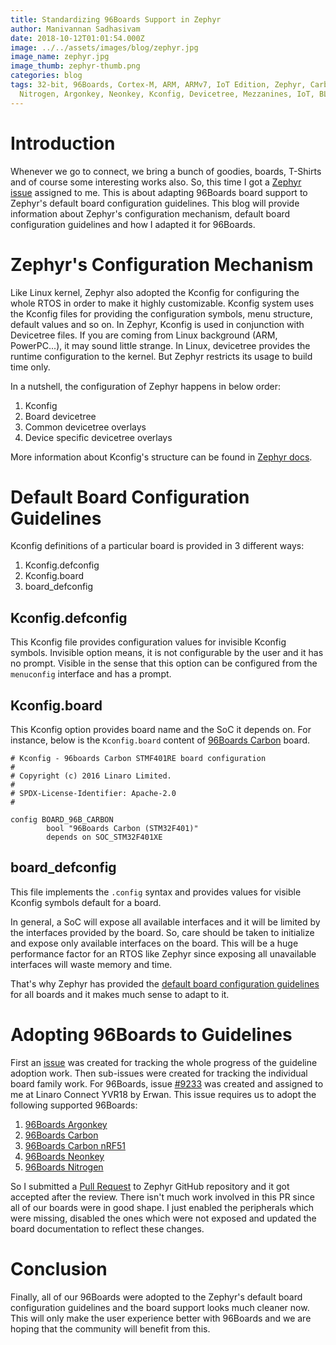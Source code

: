 ```yaml
---
title: Standardizing 96Boards Support in Zephyr
author: Manivannan Sadhasivam
date: 2018-10-12T01:01:54.000Z
image: ../../assets/images/blog/zephyr.jpg
image_name: zephyr.jpg
image_thumb: zephyr-thumb.png
categories: blog
tags: 32-bit, 96Boards, Cortex-M, ARM, ARMv7, IoT Edition, Zephyr, Carbon,
  Nitrogen, Argonkey, Neonkey, Kconfig, Devicetree, Mezzanines, IoT, BLE
---
```


# Introduction

Whenever we go to connect, we bring a bunch of goodies, boards, T-Shirts
and of course some interesting works also. So, this time I got a [Zephyr
issue](https://github.com/zephyrproject-rtos/zephyr/issues/9233) assigned
to me. This is about adapting 96Boards board support to Zephyr's default
board configuration guidelines. This blog will provide information about
Zephyr's configuration mechanism, default board configuration guidelines
and how I adapted it for 96Boards.

# Zephyr's Configuration Mechanism

Like Linux kernel, Zephyr also adopted the Kconfig for configuring the whole
RTOS in order to make it highly customizable. Kconfig system uses the Kconfig
files for providing the configuration symbols, menu structure, default values
and so on. In Zephyr, Kconfig is used in conjunction with Devicetree files. If
you are coming from Linux background (ARM, PowerPC...), it may sound little
strange. In Linux, devicetree provides the runtime configuration to the kernel.
But Zephyr restricts its usage to build time only.

In a nutshell, the configuration of Zephyr happens in below order:

1. Kconfig
2. Board devicetree
3. Common devicetree overlays
4. Device specific devicetree overlays

More information about Kconfig's structure can be found in [Zephyr docs](https://docs.zephyrproject.org/latest/).

# Default Board Configuration Guidelines

Kconfig definitions of a particular board is provided in 3 different ways:

1. Kconfig.defconfig
2. Kconfig.board
3. board_defconfig

## Kconfig.defconfig

This Kconfig file provides configuration values for invisible Kconfig symbols.
Invisible option means, it is not configurable by the user and it has no prompt.
Visible in the sense that this option can be configured from the `menuconfig`
interface and has a prompt.

## Kconfig.board

This Kconfig option provides board name and the SoC it depends on. For instance,
below is the `Kconfig.board` content of [96Boards Carbon](https://docs.zephyrproject.org/latest/boards/arm/96b_carbon/doc/index.html) board.

```shell
# Kconfig - 96boards Carbon STMF401RE board configuration
#
# Copyright (c) 2016 Linaro Limited.
#
# SPDX-License-Identifier: Apache-2.0
#

config BOARD_96B_CARBON
        bool "96Boards Carbon (STM32F401)"
        depends on SOC_STM32F401XE
```

## board_defconfig

This file implements the `.config` syntax and provides values for visible
Kconfig symbols default for a board.

In general, a SoC will expose all available interfaces and it will be
limited by the interfaces provided by the board. So, care should be taken
to initialize and expose only available interfaces on the board. This will
be a huge performance factor for an RTOS like Zephyr since exposing all
unavailable interfaces will waste memory and time.

That's why Zephyr has provided the [default board configuration guidelines](https://docs.zephyrproject.org/latest/)
for all boards and it makes much sense to adapt to it.

# Adopting 96Boards to Guidelines

First an [issue](https://github.com/zephyrproject-rtos/zephyr/issues/7151) was
created for tracking the whole progress of the guideline adoption work. Then
sub-issues were created for tracking the individual board family work. For
96Boards, issue [#9233](https://github.com/zephyrproject-rtos/zephyr/issues/9233)
was created and assigned to me at Linaro Connect YVR18 by Erwan. This issue
requires us to adopt the following supported 96Boards:

1. [96Boards Argonkey](https://docs.zephyrproject.org/latest/boards/arm/96b_argonkey/doc/index.html)
2. [96Boards Carbon](https://docs.zephyrproject.org/latest/boards/arm/96b_carbon/doc/index.html)
3. [96Boards Carbon nRF51](https://docs.zephyrproject.org/latest/boards/arm/96b_carbon_nrf51/doc/index.html)
4. [96Boards Neonkey](https://docs.zephyrproject.org/latest/boards/arm/96b_neonkey/doc/index.html)
5. [96Boards Nitrogen](https://docs.zephyrproject.org/latest/boards/arm/96b_nitrogen/doc/index.html)

So I submitted a [Pull Request](https://github.com/zephyrproject-rtos/zephyr/pull/10367)
to Zephyr GitHub repository and it got accepted after the review. There isn't
much work involved in this PR since all of our boards were in good shape. I just
enabled the peripherals which were missing, disabled the ones which were not
exposed and updated the board documentation to reflect these changes.

# Conclusion

Finally, all of our 96Boards were adopted to the Zephyr's default board
configuration guidelines and the board support looks much cleaner now.
This will only make the user experience better with 96Boards and we are hoping
that the community will benefit from this.
